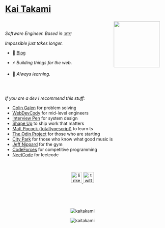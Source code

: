 # [Kai Takami](https://www.kaitakami.dev)

###

<img align="right" height="150" src="https://user-images.githubusercontent.com/5713670/87202985-820dcb80-c2b6-11ea-9f56-7ec461c497c3.gif"  />

###
<br />
<p align="left"><i>Software Engineer. Based in 🇲🇽 </i></p>
<p align="left"><i>Impossible just takes longer.</i></p>

- 📝 [Blog](https://www.sns.kaitakami.dev/blog)

- ⚡ <i>Building things for the web.</i>

- 🧠 <i>Always learning.</i>
<br />
<br />
<p><i>If you are a dev I recommend this stuff:</i></p>

- <a href="https://www.youtube.com/@ColinGalen">Colin Galen</a> for problem solving
- <a href="https://www.youtube.com/@WebDevCody">WebDevCody</a> for mid-level engineers
- <a href="https://www.youtube.com/@interviewpen">Interview Pen</a> for system design
- <a href="https://basecamp.com/shapeup">Shape Up</a> to ship work that matters
- <a href="https://www.youtube.com/@mattpocockuk">Matt Pocock (totaltypescript)</a> to learn ts
- <a href="https://www.theodinproject.com/">The Odin Project</a> for those who are starting
- <a href="https://www.youtube.com/channel/UCSj0myiPfGSYQzuc0MkmMtg">City Park</a> for those who know what good music is
- <a href="https://www.youtube.com/@JeffNippard">Jeff Nippard</a> for the gym
- <a href="https://codeforces.com/contests">CodeForces</a> for competitive programming
- <a href="https://www.youtube.com/@NeetCode">NeetCode</a> for leetcode

<br />
<br />

<div align="center">
  <a href="https://www.linkedin.com/in/kaitakami/" target="_blank">
    <img src="https://img.shields.io/static/v1?message=LinkedIn&logo=linkedin&label=&color=0077B5&logoColor=white&labelColor=&style=for-the-badge" height="35" alt="linkedin logo"  />
  </a>
  <a href="https://twitter.com/kaitakami_/" target="_blank">
    <img src="https://img.shields.io/static/v1?message=Twitter&logo=twitter&label=&color=1DA1F2&logoColor=white&labelColor=&style=for-the-badge" height="35" alt="twitter logo"  />
  </a>
</div>
<br>


###

<br clear="both">

###
<p  align="center"><img src="https://github-readme-streak-stats.herokuapp.com/?user=kaitakami&" alt="kaitakami" /></p>
<p align="center"> <img src="https://komarev.com/ghpvc/?username=kaitakami&label=Profile%20views&color=0e75b6&style=flat" alt="kaitakami" /> </p>
